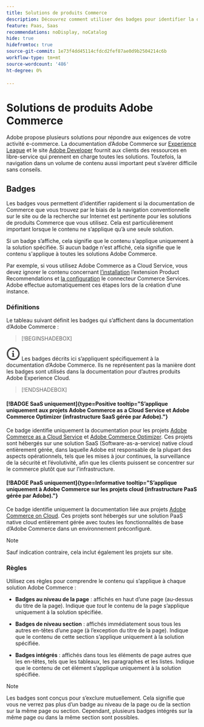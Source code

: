 ```yaml
---
title: Solutions de produits Commerce
description: Découvrez comment utiliser des badges pour identifier la documentation qui s’applique à différentes solutions Adobe Commerce (SaaS, PaaS, On-premise).
feature: Paas, Saas
recommendations: noDisplay, noCatalog
hide: true
hidefromtoc: true
source-git-commit: 1e73f4dd45114cfdcd2fef87ae0d9b2504214c6b
workflow-type: tm+mt
source-wordcount: '486'
ht-degree: 0%

---
```



# Solutions de produits Adobe Commerce

Adobe propose plusieurs solutions pour répondre aux exigences de votre activité e-commerce. La documentation d’Adobe Commerce sur [Experience League](https://experienceleague.adobe.com/en/docs/commerce) et le site [Adobe Developer](https://developer.adobe.com/commerce/docs/) fournit aux clients des ressources en libre-service qui prennent en charge toutes les solutions. Toutefois, la navigation dans un volume de contenu aussi important peut s’avérer difficile sans conseils.

## Badges

Les badges vous permettent d’identifier rapidement si la documentation de Commerce que vous trouvez par le biais de la navigation conventionnelle sur le site ou de la recherche sur Internet est pertinente pour les solutions de produits Commerce que vous utilisez. Cela est particulièrement important lorsque le contenu ne s’applique qu’à une seule solution.

Si un badge s’affiche, cela signifie que le contenu s’applique uniquement à la solution spécifiée. Si aucun badge n&#39;est affiché, cela signifie que le contenu s&#39;applique à toutes les solutions Adobe Commerce.

Par exemple, si vous utilisez Adobe Commerce as a Cloud Service, vous devez ignorer le contenu concernant [l’installation](../product-recommendations/install-configure.md#install-product-recommendations) l’extension Product Recommendations et [la configuration](../product-recommendations/install-configure.md#configure-product-recommendations) le connecteur Commerce Services. Adobe effectue automatiquement ces étapes lors de la création d’une instance.

### Définitions

Le tableau suivant définit les badges qui s’affichent dans la documentation d’Adobe Commerce :

>[!BEGINSHADEBOX]

![info](../cloud-service/assets/Smock_InfoOutline_18_N.svg) Les badges décrits ici s’appliquent spécifiquement à la documentation d’Adobe Commerce. Ils ne représentent pas la manière dont les badges sont utilisés dans la documentation pour d’autres produits Adobe Experience Cloud.

>[!ENDSHADEBOX]

#### [!BADGE SaaS uniquement]{type=Positive tooltip="S’applique uniquement aux projets Adobe Commerce as a Cloud Service et Adobe Commerce Optimizer (infrastructure SaaS gérée par Adobe)."}

Ce badge identifie uniquement la documentation pour les projets [Adobe Commerce as a Cloud Service](../cloud-service/overview.md) et [Adobe Commerce Optimizer](../optimizer/overview.md). Ces projets sont hébergés sur une solution SaaS (Software-as-a-service) native cloud entièrement gérée, dans laquelle Adobe est responsable de la plupart des aspects opérationnels, tels que les mises à jour continues, la surveillance de la sécurité et l’évolutivité, afin que les clients puissent se concentrer sur le commerce plutôt que sur l’infrastructure.

#### [!BADGE PaaS uniquement]{type=Informative tooltip="S’applique uniquement à Adobe Commerce sur les projets cloud (infrastructure PaaS gérée par Adobe)."}

Ce badge identifie uniquement la documentation liée aux projets [Adobe Commerce on Cloud](https://experienceleague.adobe.com/en/docs/commerce-on-cloud/user-guide/overview). Ces projets sont hébergés sur une solution PaaS native cloud entièrement gérée avec toutes les fonctionnalités de base d’Adobe Commerce dans un environnement préconfiguré.

>[!NOTE]
>
>Sauf indication contraire, cela inclut également les projets sur site.

### Règles

Utilisez ces règles pour comprendre le contenu qui s’applique à chaque solution Adobe Commerce :

- **Badges au niveau de la page** : affichés en haut d’une page (au-dessus du titre de la page). Indique que _tout_ le contenu de la page s’applique uniquement à la solution spécifiée.

- **Badges de niveau section** : affichés immédiatement sous tous les autres en-têtes d’une page (à l’exception du titre de la page). Indique que le contenu de cette section s’applique uniquement à la solution spécifiée.

- **Badges intégrés** : affichés dans tous les éléments de page autres que les en-têtes, tels que les tableaux, les paragraphes et les listes. Indique que le contenu de cet élément s’applique uniquement à la solution spécifiée.

>[!NOTE]
>
>Les badges sont conçus pour s’exclure mutuellement. Cela signifie que vous ne verrez pas plus d’un badge au niveau de la page ou de la section sur la même page ou section. Cependant, plusieurs badges intégrés sur la même page ou dans la même section sont possibles.
